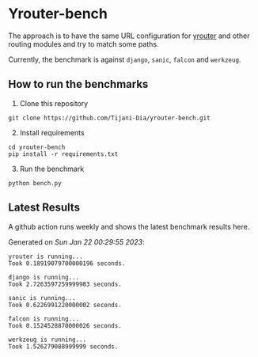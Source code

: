 # Yrouter-bench

The approach is to have the same URL configuration for [yrouter](https://github.com/Tijani-Dia/yrouter) and other routing modules and try to match some paths.

Currently, the benchmark is against `django`, `sanic`, `falcon` and `werkzeug`.

## How to run the benchmarks

1. Clone this repository

```shell
git clone https://github.com/Tijani-Dia/yrouter-bench.git
```

2. Install requirements

```shell
cd yrouter-bench
pip install -r requirements.txt
```

3. Run the benchmark

```shell
python bench.py
```

## Latest Results

A github action runs weekly and shows the latest benchmark results here.

Generated on *Sun Jan 22 00:29:55 2023*:

```shell
yrouter is running...
Took 0.18919079700000196 seconds.

django is running...
Took 2.7263597259999983 seconds.

sanic is running...
Took 0.6226991220000002 seconds.

falcon is running...
Took 0.1524528870000026 seconds.

werkzeug is running...
Took 1.526279088999999 seconds.

```